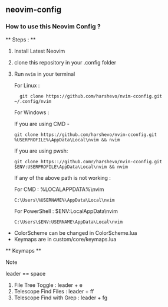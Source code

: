 ## neovim-config

### How to use this Neovim Config ?

** Steps : **

1. Install Latest Neovim
2. clone this repository in your .config folder
3. Run `nvim` in your terminal

   For Linux :

   ```
     git clone https://github.com/harshevo/nvim-cconfig.git ~/.config/nvim

   ```

   For Windows :

   If you are using CMD -

   ```
   git clone https://github.com/harshevo/nvim-cconfig.git %USERPROFILE%\AppData\Local\nvim && nvim

   ```

   If you are using pwsh:

   ```
   git clone https:://github.comr/harshevo/nvin-cconfig.git $ENV:USERPROFILE\AppData\Local\nvim && nvim

   ```

   If any of the above path is not working :

   For CMD : %LOCALAPPDATA%\nvim

   ```
   C:\Users\%USERNAME%\AppData\Local\nvim
   ```

   For PowerShell : $ENV:LocalAppData\nvim

   ```
   C:\Users\$ENV:USERNAME\AppData\Local\nvim

   ```

- ColorScheme can be changed in ColorScheme.lua
- Keymaps are in custom/core/keymaps.lua

** Keymaps **

> [!NOTE]
> leader == space

1. File Tree Toggle : leader + e
2. Telescope Find Files : leader + ff
3. Telescope Find with Grep : leader + fg
